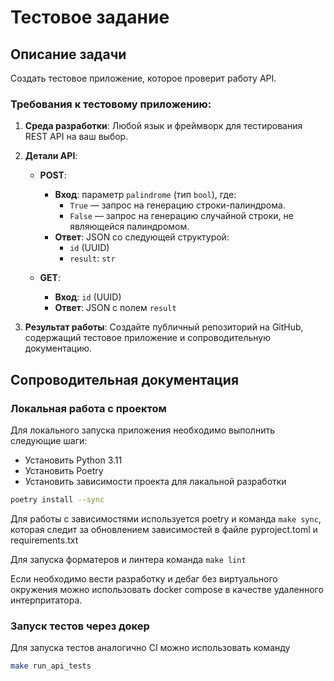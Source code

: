 # Тестовое задание

## Описание задачи

Создать тестовое приложение, которое проверит работу API.

### Требования к тестовому приложению:

1. **Среда разработки**: Любой язык и фреймворк для тестирования REST API на ваш выбор.

2. **Детали API**:
   - **POST**:
     - **Вход**: параметр `palindrome` (тип `bool`), где:
       - `True` — запрос на генерацию строки-палиндрома.
       - `False` — запрос на генерацию случайной строки, не являющейся палиндромом.
     - **Ответ**: JSON со следующей структурой:
       - `id` (UUID)
       - `result`: `str`

   - **GET**:
     - **Вход**: `id` (UUID)
     - **Ответ**: JSON с полем `result`

3. **Результат работы**: Создайте публичный репозиторий на GitHub, содержащий тестовое приложение и сопроводительную документацию.


## Сопроводительная документация

### Локальная работа с проектом
Для локального запуска приложения необходимо выполнить следующие шаги:
- Установить Python 3.11
- Установить Poetry
- Установить зависимости проекта для лакальной разработки
```bash
poetry install --sync
```

Для работы с зависимостями используется poetry и команда `make sync`, которая следит за обновлением зависимостей в файле pyproject.toml и requirements.txt

Для запуска форматеров и линтера команда `make lint`

Если необходимо вести разработку и дебаг без виртуального окружения можно использовать docker compose в качестве удаленного интерпритатора.

### Запуск тестов через докер
Для запуска тестов аналогично CI можно использовать команду
```bash
make run_api_tests
```